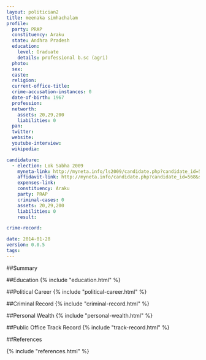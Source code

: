 ```yaml
---
layout: politician2
title: meenaka simhachalam
profile: 
  party: PRAP
  constituency: Araku
  state: Andhra Pradesh
  education: 
    level: Graduate
    details: professional b.sc (agri)
  photo: 
  sex: 
  caste: 
  religion: 
  current-office-title: 
  crime-accusation-instances: 0
  date-of-birth: 1967
  profession: 
  networth: 
    assets: 20,29,200
    liabilities: 0
  pan: 
  twitter: 
  website: 
  youtube-interview: 
  wikipedia: 

candidature: 
  - election: Lok Sabha 2009
    myneta-link: http://myneta.info/ls2009/candidate.php?candidate_id=568
    affidavit-link: http://myneta.info/candidate.php?candidate_id=568&scan=original
    expenses-link: 
    constituency: Araku 
    party: PRAP
    criminal-cases: 0
    assets: 20,29,200
    liabilities: 0
    result:  

crime-record: 

date: 2014-01-28
version: 0.0.5
tags: 
---
```

##Summary


##Education
{% include "education.html" %}


##Political Career
{% include "political-career.html" %}


##Criminal Record
{% include "criminal-record.html" %}


##Personal Wealth
{% include "personal-wealth.html" %}


##Public Office Track Record
{% include "track-record.html" %}


##References


{% include "references.html" %}